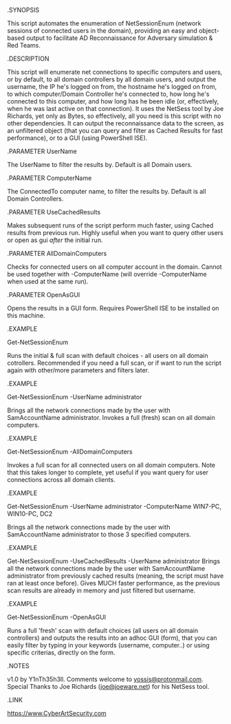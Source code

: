 .SYNOPSIS

This script automates the enumeration of NetSessionEnum (network sessions of connected users in the domain), providing an easy and object-based output to facilitate AD Reconnaissance for Adversary simulation & Red Teams.

.DESCRIPTION

This script will enumerate net connections to specific computers and users, or by default, to all domain controllers by all domain users, and output the username, the IP he's logged on from, the hostname he's logged on from, to which computer/Domain Controller he's connected to, how long he's connected to this computer, and how long has he been idle (or, effectively, when he was last active on that connection).
It uses the NetSess tool by Joe Richards, yet only as Bytes, so effectively, all you need is this script with no other dependencies. It can output the reconnaissance data to the screen, as an unfiltered object (that you can query and filter as Cached Results for fast performance), or to a GUI (using PowerShell ISE).

.PARAMETER UserName

The UserName to filter the results by. Default is all Domain users.

.PARAMETER ComputerName

The ConnectedTo computer name, to filter the results by. Default is all Domain Controllers.

.PARAMETER UseCachedResults

Makes subsequent runs of the script perform much faster, using Cached results from previous run.
Highly useful when you want to query other users or open as gui *after* the initial run.

.PARAMETER AllDomainComputers

Checks for connected users on all computer account in the domain. Cannot be used together with -ComputerName (will override -ComputerName when used at the same run).

.PARAMETER OpenAsGUI

Opens the results in a GUI form. Requires PowerShell ISE to be installed on this machine.

.EXAMPLE

Get-NetSessionEnum

Runs the initial & full scan with default choices - all users on all domain cotrollers. Recommended if you need a full scan, or if want to run the script again with other/more parameters and filters later.

.EXAMPLE

Get-NetSessionEnum -UserName administrator

Brings all the network connections made by the user with SamAccountName administrator. Invokes a full (fresh) scan on all domain computers.

.EXAMPLE

Get-NetSessionEnum -AllDomainComputers

Invokes a full scan for all connected users on all domain computers. Note that this takes longer to complete, yet useful if you want query for user connections across all domain clients.

.EXAMPLE

Get-NetSessionEnum -UserName administrator -ComputerName WIN7-PC, WIN10-PC, DC2

Brings all the network connections made by the user with SamAccountName administrator to those 3 specified computers.

.EXAMPLE

Get-NetSessionEnum -UseCachedResults -UserName administrator
Brings all the network connections made by the user with SamAccountName administrator from previously cached results (meaning, the script must have ran at least once before). Gives MUCH faster performance, as the previous scan results are already in memory and just filtered but username.

.EXAMPLE

Get-NetSessionEnum -OpenAsGUI

Runs a full 'fresh' scan with default choices (all users on all domain controllers) and outputs the results into an adhoc GUI (form), that you can easily filter by typing in your keywords (username, computer..) or using specific criterias, directly on the form.

.NOTES

v1.0 by Y1nTh35h3ll. Comments welcome to yossis@protonmail.com. Special Thanks to Joe Richards (joe@joeware.net) for his NetSess tool.

.LINK

https://www.CyberArtSecurity.com
